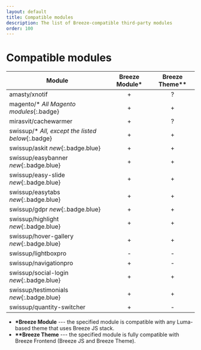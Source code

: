 ```yaml
---
layout: default
title: Compatible modules
description: The list of Breeze-compatible third-party modules
order: 100
---
```


# Compatible modules

Module                        | Breeze Module*  | Breeze Theme**
------------------------------|:---------------:|:------------:
amasty/xnotif                 | +               | ?
magento/\* *All Magento modules*{:.badge} | +   | +
mirasvit/cachewarmer          | +               | ?
swissup/\* *All, except the listed below*{:.badge} | +     | +
swissup/askit *new*{:.badge.blue} | +           | +
swissup/easybanner *new*{:.badge.blue} | +      | +
swissup/easy-slide *new*{:.badge.blue} | +      | +
swissup/easytabs *new*{:.badge.blue} | +        | +
swissup/gdpr *new*{:.badge.blue} | +            | +
swissup/highlight *new*{:.badge.blue} | +       | +
swissup/hover-gallery *new*{:.badge.blue} | +   | +
swissup/lightboxpro           | -               | -
swissup/navigationpro         | +               | -
swissup/social-login *new*{:.badge.blue} | +    | +
swissup/testimonials *new*{:.badge.blue} | +    | +
swissup/quantity-switcher     | +               | -

 -  **\*Breeze Module** --- the specified module is compatible with any
    Luma-based theme that uses Breeze JS stack.
 -  **\*\*Breeze Theme** --- the specified module is fully compatible with
    Breeze Frontend (Breeze JS and Breeze Theme).
